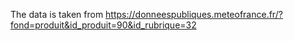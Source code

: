 The data is taken from https://donneespubliques.meteofrance.fr/?fond=produit&id_produit=90&id_rubrique=32
